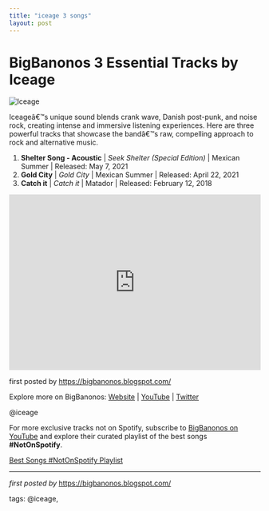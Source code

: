 ```yaml
---
title: "iceage 3 songs"
layout: post
---
```

<h1>BigBanonos 3 Essential Tracks by Iceage</h1>
<img src="https://media.pitchfork.com/photos/6061ee47981fbdb525537fea/4:3/w_2000,h_1500,c_limit/iceageheader.jpg" alt="Iceage"> <p>Iceageâ€™s unique sound blends crank wave, Danish post-punk, and noise rock, creating intense and immersive listening experiences. Here are three powerful tracks that showcase the bandâ€™s raw, compelling approach to rock and alternative music.</p> <ol> <li><strong>Shelter Song - Acoustic</strong> | <em>Seek Shelter (Special Edition)</em> | Mexican Summer | Released: May 7, 2021</li> <li><strong>Gold City</strong> | <em>Gold City</em> | Mexican Summer | Released: April 22, 2021</li> <li><strong>Catch it</strong> | <em>Catch it</em> | Matador | Released: February 12, 2018</li>
</ol> <div> <iframe src="https://open.spotify.com/embed/playlist/6it6uXZOk4MoWAFEmortMK?utm_source=generator" width="100%" height="352" frameborder="0" allowfullscreen="" allow="autoplay; clipboard-write; encrypted-media; fullscreen; picture-in-picture" loading="lazy"></iframe>
</div> <p>first posted by <a href="https://bigbanonos.blogspot.com/">https://bigbanonos.blogspot.com/</a></p> <div> <p>Explore more on BigBanonos: <a href="https://bigbanonos.blogspot.com/">Website</a> | <a href="https://www.youtube.com/@BigBanonos">YouTube</a> | <a href="https://x.com/bigbanonos">Twitter</a></p>
</div> <!-- Tags -->
<p>@iceage</p>


<!--Subscribe and Playlist Links-->
<div>
    <p>For more exclusive tracks not on Spotify, subscribe to <a href="https://www.youtube.com/@BigBanonos" target="_blank">BigBanonos on YouTube</a> and explore their curated playlist of the best songs <strong>#NotOnSpotify</strong>.</p>
    <p><a href="https://www.youtube.com/playlist?list=PLtuNtuTatqI0kFahUCbtbfenC_ET5O_tr" target="_blank">Best Songs #NotOnSpotify Playlist<br /></a></p></div>

<hr />

<p><em>first posted by</em> <a href="https://bigbanonos.blogspot.com/" rel="noopener" target="_new">https://bigbanonos.blogspot.com/</a></p>

<p>tags: @iceage,</p>
